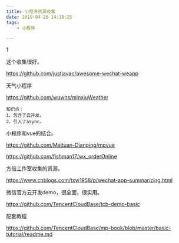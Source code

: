 ```yaml
---
title: 小程序资源收集
date: 2019-04-20 14:38:25
tags:
	- 小程序

---
```


1

这个收集很好。

https://github.com/justjavac/awesome-wechat-weapp

天气小程序

https://github.com/wuwhs/minxiuWeather

```
知识点：
1、包含了云开发。
2、引入了async。
```



小程序和vue的结合。

https://github.com/Meituan-Dianping/mpvue



https://github.com/fishman17/wx_orderOnline



方倍工作室收集的资源。

https://www.cnblogs.com/txw1958/p/wechat-app-summarizing.html



微信官方云开发demo，很全面，很实用。

https://github.com/TencentCloudBase/tcb-demo-basic

配套教程

https://github.com/TencentCloudBase/mp-book/blob/master/basic-tutorial/readme.md






